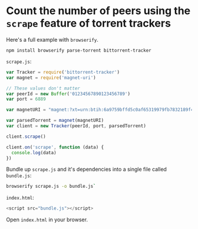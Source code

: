 # Count the number of peers using the `scrape` feature of torrent trackers

Here's a full example with `browserify`.

```
npm install browserify parse-torrent bittorrent-tracker
```

`scrape.js`:

```js
var Tracker = require('bittorrent-tracker')
var magnet = require('magnet-uri')

// These values don't matter
var peerId = new Buffer('01234567890123456789')
var port = 6889

var magnetURI = "magnet:?xt=urn:btih:6a9759bffd5c0af65319979fb7832189f4f3c35d&dn=sintel.mp4&tr=udp%3A%2F%2Fexodus.desync.com%3A6969&tr=udp%3A%2F%2Ftracker.coppersurfer.tk%3A6969&tr=udp%3A%2F%2Ftracker.internetwarriors.net%3A1337&tr=udp%3A%2F%2Ftracker.leechers-paradise.org%3A6969&tr=udp%3A%2F%2Ftracker.openbittorrent.com%3A80&tr=wss%3A%2F%2Ftracker.btorrent.xyz&tr=wss%3A%2F%2Ftracker.fastcast.nz&tr=wss%3A%2F%2Ftracker.openwebtorrent.com&tr=wss%3A%2F%2Ftracker.webtorrent.io&ws=https%3A%2F%2Fwebtorrent.io%2Ftorrents%2Fsintel-1024-surround.mp4"

var parsedTorrent = magnet(magnetURI)
var client = new Tracker(peerId, port, parsedTorrent)

client.scrape()

client.on('scrape', function (data) {
  console.log(data)
})
```

Bundle up `scrape.js` and it's dependencies into a single file called `bundle.js`:

```bash
browserify scrape.js -o bundle.js`
```

`index.html`:

```js
<script src="bundle.js"></script>
```

Open `index.html` in your browser.
